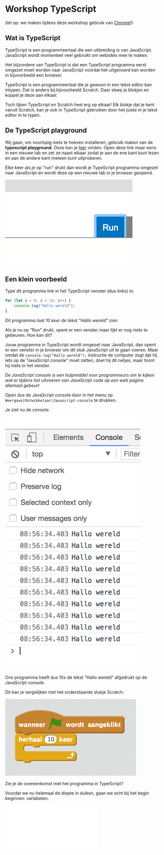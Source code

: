 # Workshop TypeScript

(let op: we maken tijdens deze workshop gebruik van [Chrome](https://www.google.nl/chrome/browser/desktop/index.html)!)

## Wat is TypeScript

TypeScript is een programmeertaal die een uitbreiding is van JavaScript. JavaScript wordt momenteel veel gebruikt om websites mee te maken. 

Het bijzondere van TypeScript is dat een TypeScript programma eerst omgezet moet worden naar JavaScript voordat het uitgevoerd kan worden in bijvoorbeeld een browser.

TypeScript is een programmeertaal die je gewoon in een tekst editor kan intypen. Dat is anders bij bijvoorbeeld Scratch. Daar sleep je blokjes en koppel je deze aan elkaar.

Toch lijken TypeScript en Scratch heel erg op elkaar! Elk blokje dat je kent vanuit Scratch, kan je ook in TypeScript gebruiken door het juiste in je tekst editor in te typen.

## De TypeScript playground

Wij gaan, om voorlopig niets te hoeven installeren, gebruik maken van de **typescript playground**. Deze kan je [hier](https://www.typescriptlang.org/play/) vinden. Open deze link maar eens in een nieuwe tab en zet ze naast elkaar zodat je aan de ene kant kunt lezen en aan de andere kant meteen kunt uitproberen.

Elke keer als je op "run" drukt dan wordt je TypeScript programma omgezet naar JavaScript en wordt deze op een nieuwe tab in je browser geopend.

![De run knop ziet er zo uit](images/run.png)

## Een klein voorbeeld

Type dit programma link in het TypeScript venster (dus links) in:

```typescript
for (let i = 0; i < 10; i++) {
    console.log("Hallo wereld");
}
```

*Dit programma laat 10 keer de tekst "Hallo wereld" zien*

Als je nu op "Run" drukt, opent er een venster maar lijkt er nog niets te gebeuren. Hoe kan dit?

Jouw programma in TypeScript wordt omgezet naar JavaScript, dan opent er een venster in je browser om dit stuk JavaScript uit te gaan voeren. Maar omdat de `console.log("Hallo wereld");` instructie de computer zegt dat hij iets op de "JavaScript console" moet zetten, doet hij dit netjes, maar toont hij niets in het venster.

*De JavaScript console is een hulpmiddel voor programmeurs om te kijken wat er tijdens het uitvoeren van JavaScript code op een web pagina allemaal gebeurt*

Open dus de JavaScript console door in het menu op `Weergave|Ontwikkelaar|Javascript-console` te drukken.

Je ziet nu de console:

![console](images/console.png)

Ons programma heeft dus 10x de tekst "Hallo wereld" afgedrukt op de JavaScript console.

Dit kan je vergelijken met het onderstaande stukje Scratch:

![voorbeeld](images/voorbeeld.png)

Zie je de overeenkomst met het programma in TypeScript?

Voordat we nu helemaal de diepte in duiken, gaan we echt bij het begin beginnen: variabelen. 

![Ga door naar variabelen](begin.md)
